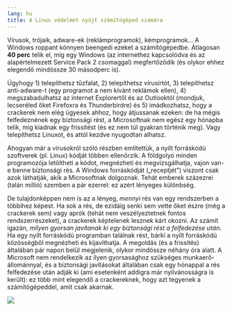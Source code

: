 ```yaml
---
lang: hu
title: A Linux védelmet nyújt számítógéped számára
---
```


Vírusok, trójaik, adware-ek (reklámprogramok), kémprogramok… A Windows roppant könnyen beengedi ezeket a számítógépedbe. Átlagosan <b>40 perc</b> telik el, míg egy Windows (az internethez kapcsolódva és az alapértelmezett Service Pack 2 csomaggal) megfertőződik (és olykor ehhez elegendő mindössze 30 másodperc is).

Úgyhogy 1) telepíthetsz tűzfalat, 2) telepíthetsz vírusirtót, 3) telepíthetsz anti-adware-t (egy programot a nem kívánt reklámok ellen), 4) megszabadulhatsz az internet Explorertől és az Outlooktól (mondjuk, lecseréled őket Firefoxra és Thunderbirdre) és 5) imádkozhatsz, hogy a crackerek nem elég ügyesek ahhoz, hogy átjussanak ezeken: de ha mégis felfedeznének egy biztonsági rést, a Microsoftnak nem egész egy hónapba telik, míg kiadnak egy frissítést (és ez nem túl gyakran történik meg). Vagy telepíthetsz Linuxot, és attól kezdve nyugodtan alhatsz.

Ahogyan már a vírusokról szóló részben említettük, a nyílt forráskódú szoftverek (pl. Linux) kódját többen ellenőrzik. A földgolyó minden programozója letöltheti a kódot, megnézheti és megvizsgálhatja, vajon van-e benne biztonsági rés. A Windows forráskódját („receptjét”) viszont csak azok láthatják, akik a Microsoftnak dolgoznak. Tehát emberek százezrei (talán millió) szemben a pár ezerrel: ez azért lényeges különbség.

De tulajdonképpen nem is az a lényeg, <i>mennyi</i> rés van egy rendszerben a többihez képest. Ha sok a rés, de ezidáig senki sem vette őket észre (még a crackerek sem) vagy aprók (tehát nem veszélyeztetnek fontos rendszerrészeket), a crackerek képtelenek lesznek kárt okozni. Az számít igazán, <i>milyen gyorsan javítanak ki egy biztonsági rést a felfedezése után</i>. Ha egy nyílt forráskódú programban találnak rést, bárki a nyílt forráskódú közösségből megnézheti és kijavíthatja. A megoldás (és a frissítés) általában pár napon belül megjelenik, olykor mindössze néhány óra alatt. A Microsoft nem rendelkezik az ilyen gyorsasághoz szükséges munkaerő-állománnyal, és a biztonsági javításokat általában csak egy hónappal a rés felfedezése után adják ki (ami esetenként addigra már nyilvánosságra is került): ez több mint elegendő a crackereknek, hogy azt tegyenek a számítógépeddel, amit csak akarnak.


<img src="Images/security_thumb.png" />





